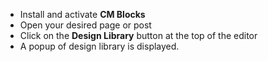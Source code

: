 * Install and activate **CM Blocks**
* Open your desired page or post
* Click on the **Design Library** button at the top of the editor
* A popup of design library is displayed.